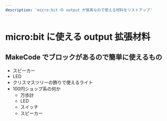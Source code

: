 ```yaml
---
description: 'micro:bit の output が貧素なので使える材料をリストアップ'
---
```


# micro:bit に使える output 拡張材料

## MakeCode でブロックがあるので簡単に使えるもの

* スピーカー
* LED
* クリスマスツリーの飾りで使えるライト
* 100円ショップ系の何か
  * 万歩計
  * LED
  * スイッチ
  * スピーカー



